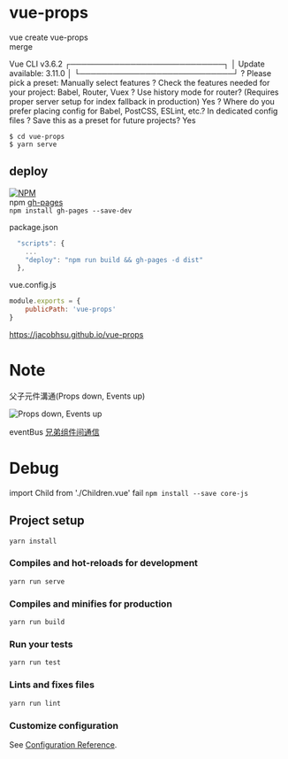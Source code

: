 # vue-props

vue create vue-props  
merge  


Vue CLI v3.6.2
┌────────────────────────────┐
│  Update available: 3.11.0  │
└────────────────────────────┘
? Please pick a preset: Manually select features
? Check the features needed for your project: Babel, Router, Vuex
? Use history mode for router? (Requires proper server setup for index fallback in production) Yes
? Where do you prefer placing config for Babel, PostCSS, ESLint, etc.? In dedicated config files
? Save this as a preset for future projects? Yes

`$ cd vue-props`  
`$ yarn serve`

## deploy  

[![NPM](https://nodei.co/npm/gh-pages.png?downloads=true&stars=true)](https://nodei.co/npm/gh-pages/)   
npm [gh-pages](https://www.npmjs.com/package/gh-pages)  
`npm install gh-pages --save-dev`  

package.json
```js
  "scripts": {
	...
    "deploy": "npm run build && gh-pages -d dist"
  },
```

vue.config.js 
```js
module.exports = {
    publicPath: 'vue-props'   
}
```
https://jacobhsu.github.io/vue-props  


# Note

父子元件溝通(Props down, Events up) 

![Props down, Events up](https://d1dwq032kyr03c.cloudfront.net/upload/images/20180105/20107673f0zb0ZxRz9.png)

eventBus [兄弟组件间通信](https://www.helloweba.net/javascript/614.html)  

# Debug

import Child from './Children.vue' fail
`npm install --save core-js`  

## Project setup
```
yarn install
```

### Compiles and hot-reloads for development
```
yarn run serve
```

### Compiles and minifies for production
```
yarn run build
```

### Run your tests
```
yarn run test
```

### Lints and fixes files
```
yarn run lint
```

### Customize configuration
See [Configuration Reference](https://cli.vuejs.org/config/).
